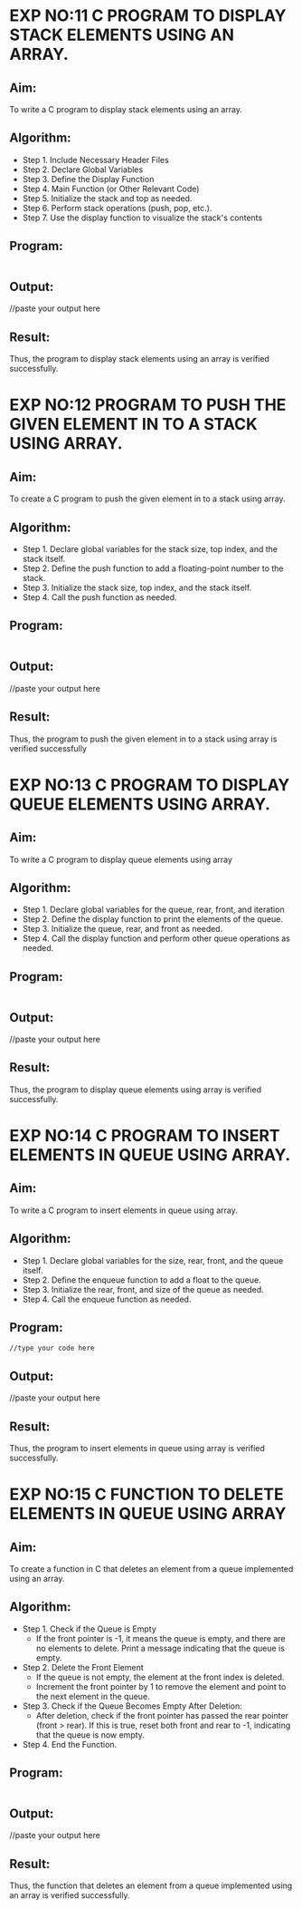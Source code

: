 # EXP NO:11 C PROGRAM TO DISPLAY STACK ELEMENTS USING AN ARRAY.

## Aim:
To write a C program to display stack elements using an array.
## Algorithm:
   * Step 1.	Include Necessary Header Files
   * Step 2.	Declare Global Variables
   * Step 3.	Define the Display Function
   * Step 4.	Main Function (or Other Relevant Code)
   * Step 5.	Initialize the stack and top as needed.
   * Step 6.	Perform stack operations (push, pop, etc.).
   * Step 7.	Use the display function to visualize the stack's contents
 
## Program:
```
```
## Output:

//paste your output here



## Result:
Thus, the program to display stack elements using an array is verified successfully.
 

# EXP NO:12  PROGRAM TO PUSH THE GIVEN ELEMENT IN TO A STACK USING ARRAY.
## Aim:
To create a C program to push the given element in to a stack using array.
## Algorithm:
   * Step 1.	Declare global variables for the stack size, top index, and the stack itself.
   * Step 2.	Define the push function to add a floating-point number to the stack.
   * Step 3.	Initialize the stack size, top index, and the stack itself.
   * Step 4.	Call the push function as needed.
 
## Program:
```
```

## Output:

//paste your output here




## Result:
Thus, the program to push the given element in to a stack using array is verified successfully


 
# EXP NO:13 C PROGRAM TO DISPLAY QUEUE ELEMENTS USING ARRAY.
## Aim:
To write a C program to display queue elements using array

## Algorithm:
   * Step 1.	Declare global variables for the queue, rear, front, and iteration
   * Step 2.	Define the display function to print the elements of the queue.
   * Step 3.	Initialize the queue, rear, and front as needed.
   * Step 4.	Call the display function and perform other queue operations as needed.
 
## Program:
```
```
## Output:

//paste your output here


## Result:
Thus, the program to display queue elements using array is verified successfully.


 
# EXP NO:14 C PROGRAM TO INSERT ELEMENTS IN QUEUE USING ARRAY.
## Aim:
To write a C program to insert elements in queue using array.

## Algorithm:
   * Step 1.	Declare global variables for the size, rear, front, and the queue itself.
   * Step 2.	Define the enqueue function to add a float to the queue.
   * Step 3.	Initialize the rear, front, and size of the queue as needed.
   * Step 4.	Call the enqueue function as needed.

## Program:
```
//type your code here
```
## Output:

//paste your output here

## Result:
Thus, the program to insert elements in queue using array is verified successfully.



 
# EXP NO:15 C FUNCTION TO DELETE ELEMENTS IN QUEUE USING ARRAY

## Aim:

To create a function in C that deletes an element from a queue implemented using an array.

## Algorithm:
   * Step 1.	Check if the Queue is Empty
    	- If the front pointer is -1, it means the queue is empty, and there are no elements to delete. Print a message indicating that the queue is empty.
   * Step 2.	Delete the Front Element
     - If the queue is not empty, the element at the front index is deleted.
     - Increment the front pointer by 1 to remove the element and point to the next element in the queue.
   * Step 3.	Check if the Queue Becomes Empty After Deletion:
     - After deletion, check if the front pointer has passed the rear pointer (front > rear). If this is true, reset both front and rear to -1, indicating that the queue is now empty.
   * Step 4.	End the Function.



## Program:
```
```

## Output:

//paste your output here


## Result:
Thus, the function that deletes an element from a queue implemented using an array is verified successfully.
